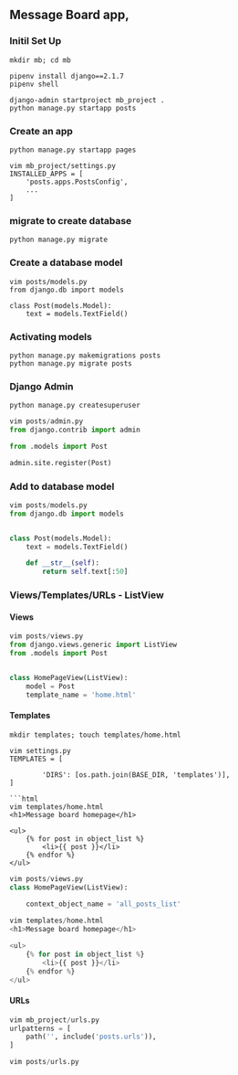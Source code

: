 ## Message Board app,

### Initil Set Up
```shell
mkdir mb; cd mb

pipenv install django==2.1.7
pipenv shell

django-admin startproject mb_project .
python manage.py startapp posts
```
### Create an app
```shell
python manage.py startapp pages

vim mb_project/settings.py
INSTALLED_APPS = [
    'posts.apps.PostsConfig',
    ...
]
```

### migrate to create database
```shell
python manage.py migrate
```

### Create a database model
```shell
vim posts/models.py
from django.db import models

class Post(models.Model):
    text = models.TextField()
```

### Activating models
```shell
python manage.py makemigrations posts
python manage.py migrate posts
```

### Django Admin
```shell
python manage.py createsuperuser
```

```python
vim posts/admin.py
from django.contrib import admin

from .models import Post

admin.site.register(Post)

```

### Add to database model
```python
vim posts/models.py
from django.db import models


class Post(models.Model):
    text = models.TextField()

    def __str__(self):
        return self.text[:50]
```

### Views/Templates/URLs - ListView

#### Views
```python
vim posts/views.py
from django.views.generic import ListView
from .models import Post


class HomePageView(ListView):
    model = Post
    template_name = 'home.html'
```

#### Templates
```shell
mkdir templates; touch templates/home.html

vim settings.py
TEMPLATES = [

        'DIRS': [os.path.join(BASE_DIR, 'templates')],
]

```html
vim templates/home.html
<h1>Message board homepage</h1>

<ul>
    {% for post in object_list %}
        <li>{{ post }}</li>
    {% endfor %}
</ul>
```

```python
vim posts/views.py
class HomePageView(ListView):

    context_object_name = 'all_posts_list'
    
vim templates/home.html
<h1>Message board homepage</h1>

<ul>
    {% for post in object_list %}
        <li>{{ post }}</li>
    {% endfor %}
</ul>
```

#### URLs
```python
vim mb_project/urls.py
urlpatterns = [
    path('', include('posts.urls')),
]

vim posts/urls.py
```



